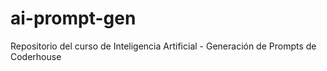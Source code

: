 # ai-prompt-gen
Repositorio del curso de Inteligencia Artificial - Generación de Prompts de Coderhouse
